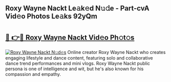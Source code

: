 ## Roxy Wayne Nackt Le𝚊k𝚎d N𝚞𝚍e - Part-cvA Vid𝚎o Photos Le𝚊ks 92yQm

# <h2><a href="http://fb73mga.evod.top/?m=Roxy+Wayne+Nackt">🔗 👉🔴 Roxy Wayne Nackt Vid𝚎o Ph𝚘t𝚘s</a></h2>

[![Roxy Wayne Nackt N𝚞d𝚎s](https://i.imgur.com/8V9OHl7.gif)](http://fb73mga.evod.top/?m=Roxy+Wayne+Nackt)
Online creator Roxy Wayne Nackt who creates engaging lifestyle and dance content, featuring solo and collaborative dance trend performances and mini vlogs. Roxy Wayne Nackt public persona is one of intelligence and wit, but he's also known for his compassion and empathy. 
